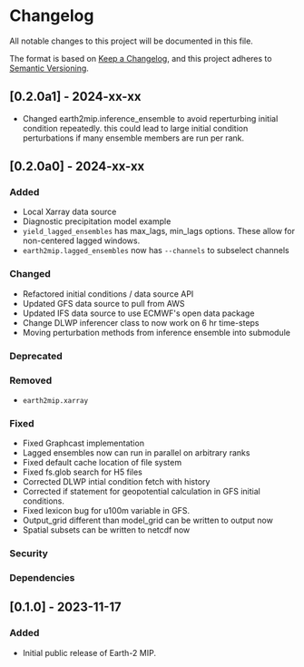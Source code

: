 <!-- markdownlint-disable MD024 -->
# Changelog

All notable changes to this project will be documented in this file.

The format is based on [Keep a Changelog](https://keepachangelog.com/en/1.0.0/),
and this project adheres to [Semantic Versioning](https://semver.org/spec/v2.0.0.html).

## [0.2.0a1] - 2024-xx-xx
- Changed earth2mip.inference\_ensemble to avoid reperturbing initial condition repeatedly.  this could lead to large initial condition perturbations if many ensemble members are run per rank.

## [0.2.0a0] - 2024-xx-xx

### Added

- Local Xarray data source
- Diagnostic precipitation model example
- `yield_lagged_ensembles` has max_lags, min_lags options. These allow for
  non-centered lagged windows.
- `earth2mip.lagged_ensembles` now has `--channels` to subselect channels

### Changed

- Refactored initial conditions / data source API
- Updated GFS data source to pull from AWS
- Updated IFS data source to use ECMWF's open data package
- Change DLWP inferencer class to now work on 6 hr time-steps
- Moving perturbation methods from inference ensemble into submodule

### Deprecated

### Removed

- `earth2mip.xarray`

### Fixed

- Fixed Graphcast implementation
- Lagged ensembles now can run in parallel on arbitrary ranks
- Fixed default cache location of file system
- Fixed fs.glob search for H5 files
- Corrected DLWP intial condition fetch with history
- Corrected if statement for geopotential calculation in GFS initial conditions.
- Fixed lexicon bug for u100m variable in GFS.
- Output_grid different than model_grid can be written to output now
- Spatial subsets can be written to netcdf now

### Security

### Dependencies

## [0.1.0] - 2023-11-17

### Added

- Initial public release of Earth-2 MIP.
